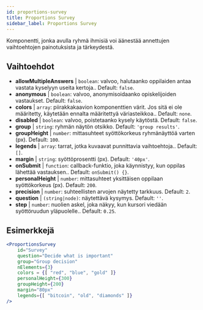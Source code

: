 ```yaml
---
id: proportions-survey
title: Proportions Survey
sidebar_label: Proportions Survey
---
```


Komponentti, jonka avulla ryhmä ihmisiä voi äänestää annettujen vaihtoehtojen painotuksista ja tärkeydestä.

## Vaihtoehdot

* __allowMultipleAnswers__ | `boolean`: valvoo, halutaanko oppilaiden antaa vastata kyselyyn useita kertoja.. Default: `false`.
* __anonymous__ | `boolean`: valvoo, anonymisoidaanko opiskelijoiden vastaukset. Default: `false`.
* __colors__ | `array`: piirakkakaavion komponenttien värit. Jos sitä ei ole määritetty, käytetään ennalta määritettyä väriasteikkoa.. Default: `none`.
* __disabled__ | `boolean`: valvoo, poistetaanko kysely käytöstä. Default: `false`.
* __group__ | `string`: ryhmän näytön otsikko. Default: `'group results'`.
* __groupHeight__ | `number`: mittasuhteet syöttökorkeus ryhmänäyttöä varten (px). Default: `100`.
* __legends__ | `array`: tarrat, jotka kuvaavat punnittavia vaihtoehtoja.. Default: `[]`.
* __margin__ | `string`: syöttöprosentti (px). Default: `'40px'`.
* __onSubmit__ | `function`: callback-funktio, joka käynnistyy, kun oppilas lähettää vastauksen.. Default: `onSubmit() {}`.
* __personalHeight__ | `number`: mittasuhteet yksittäisen oppilaan syöttökorkeus (px). Default: `200`.
* __precision__ | `number`: suhteellisten arvojen näytetty tarkkuus. Default: `2`.
* __question__ | `(string|node)`: näytettävä kysymys. Default: `''`.
* __step__ | `number`: nuolien askel, joka näkyy, kun kursori viedään syöttöruudun yläpuolelle.. Default: `0.25`.


## Esimerkkejä

```jsx live
<ProportionsSurvey 
    id="Survey"
    question="Decide what is important"
    group="Group decision"
    nElements={3}
    colors = {[ "red", "blue", "gold" ]}
    personalHeight={300}
    groupHeight={200}
    margin="80px"
    legends={[ "bitcoin", "old", "diamonds" ]}
/>
```



